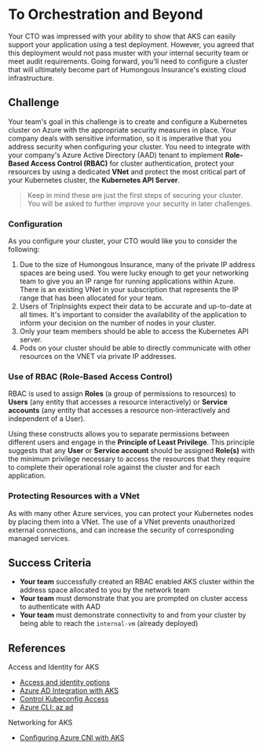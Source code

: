 # To Orchestration and Beyond

Your CTO was impressed with your ability to show that AKS can easily support your application using a test deployment. However, you agreed that this deployment would not pass muster with your internal security team or meet audit requirements. Going forward, you'll need to configure a cluster that will ultimately become part of Humongous Insurance's existing cloud infrastructure.

## Challenge

Your team's goal in this challenge is to create and configure a Kubernetes cluster on Azure with the appropriate security measures in place. Your company deals with sensitive information, so it is imperative that you address security when configuring your cluster. You need to integrate with your company's Azure Active Directory (AAD) tenant to implement **Role-Based Access Control (RBAC)** for cluster authentication, protect your resources by using a dedicated **VNet** and protect the most critical part of your Kubernetes cluster, the **Kubernetes API Server**.  

> Keep in mind these are just the first steps of securing your cluster. You will be asked to further improve your security in later challenges.

### Configuration

As you configure your cluster, your CTO would like you to consider the following:

1. Due to the size of Humongous Insurance, many of the private IP address spaces are being used. You were lucky enough to get your networking team to give you an IP range for running applications within Azure. There is an existing VNet in your subscription that represents the IP range that has been allocated for your team.
1. Users of TripInsights expect their data to be accurate and up-to-date at all times. It's important to consider the availability of the application to inform your decision on the number of nodes in your cluster.
1. Only your team members should be able to access the Kubernetes API server.
1. Pods on your cluster should be able to directly communicate with other resources on the VNET via private IP addresses.

### Use of RBAC (Role-Based Access Control)

RBAC is used to assign **Roles** (a group of permissions to resources) to **Users** (any entity that accesses a resource interactively) or **Service accounts** (any entity that accesses a resource non-interactively and independent of a User).

Using these constructs allows you to separate permissions between different users and engage in the **Principle of Least Privilege**. This principle suggests that any **User** or **Service account** should be assigned **Role(s)** with the minimum privilege necessary to access the resources that they require to complete their operational role against the cluster and for each application.

### Protecting Resources with a VNet

As with many other Azure services, you can protect your Kubernetes nodes by placing them into a VNet. The use of a VNet prevents unauthorized external connections, and can increase the security of corresponding managed services.

## Success Criteria

- **Your team** successfully created an RBAC enabled AKS cluster within the address space allocated to you by the network team
- **Your team** must demonstrate that you are prompted on cluster access to authenticate with AAD
- **Your team** must demonstrate connectivity to and from your cluster by being able to reach the `internal-vm` (already deployed)

## References

Access and Identity for AKS

- [Access and identity options](https://docs.microsoft.com/en-us/azure/aks/concepts-identity)
- [Azure AD Integration with AKS](https://docs.microsoft.com/en-us/azure/aks/azure-ad-integration-cli)
- [Control Kubeconfig Access](https://docs.microsoft.com/en-us/azure/aks/control-kubeconfig-access)
- [Azure CLI: az ad](https://docs.microsoft.com/en-us/cli/azure/ad?view=azure-cli-latest)

Networking for AKS

- [Configuring Azure CNI with AKS](https://docs.microsoft.com/en-us/azure/aks/configure-azure-cni)
